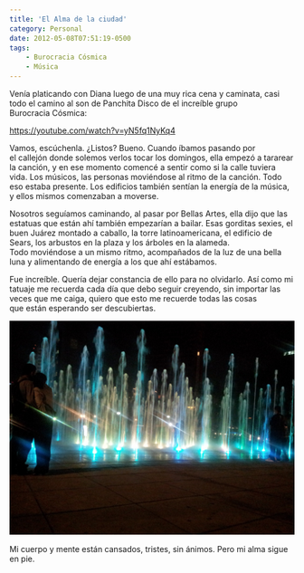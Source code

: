 ```yaml
---
title: 'El Alma de la ciudad'
category: Personal
date: 2012-05-08T07:51:19-0500
tags:
    - Burocracia Cósmica
    - Música
---
```


Venía platicando con Diana luego de una muy rica cena y caminata, casi todo el camino al son de Panchita Disco de el increíble grupo Burocracia Cósmica:

https://youtube.com/watch?v=yN5fq1NyKq4

Vamos, escúchenla. ¿Listos? Bueno. Cuando íbamos pasando por el callejón donde solemos verlos tocar los domingos, ella empezó a tararear la canción, y en ese momento comencé a sentir como si la calle tuviera vida. Los músicos, las personas moviéndose al ritmo de la canción. Todo eso estaba presente. Los edificios también sentían la energía de la música, y ellos mismos comenzaban a moverse.

Nosotros seguíamos caminando, al pasar por Bellas Artes, ella dijo que las estatuas que están ahí también empezarían a bailar. Esas gorditas sexies, el buen Juárez montado a caballo, la torre latinoamericana, el edificio de Sears, los arbustos en la plaza y los árboles en la alameda. Todo moviéndose a un mismo ritmo, acompañados de la luz de una bella luna y alimentando de energía a los que ahí estábamos.

Fue increíble. Quería dejar constancia de ello para no olvidarlo. Así como mi tatuaje me recuerda cada día que debo seguir creyendo, sin importar las veces que me caiga, quiero que esto me recuerde todas las cosas que están esperando ser descubiertas.

![Fuentes en el Monumento a la Revolución](60757907-9027-42ec-84af-84b9bcd49b79.jpg)

Mi cuerpo y mente están cansados, tristes, sin ánimos. Pero mi alma sigue en pie.
